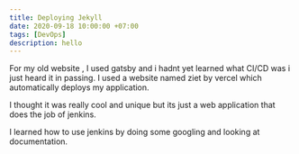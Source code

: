 ```yaml
---
title: Deploying Jekyll
date: 2020-09-18 10:00:00 +07:00
tags: [DevOps]
description: hello
---
```


For my old website , I used gatsby and i hadnt yet learned what CI/CD was i just heard it in passing.
I used a website named ziet by vercel which automatically deploys my application.

I thought it was really cool and unique but its just a web application that does the job of jenkins.

I learned how to use jenkins by doing some googling and looking at documentation.